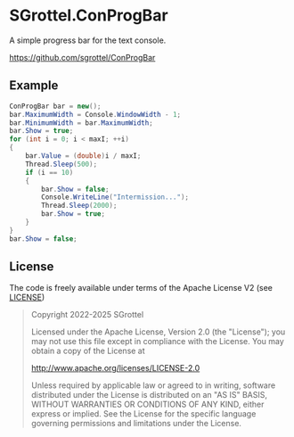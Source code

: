 # SGrottel.ConProgBar
A simple progress bar for the text console.

https://github.com/sgrottel/ConProgBar

## Example
```csharp
ConProgBar bar = new();
bar.MaximumWidth = Console.WindowWidth - 1;
bar.MinimumWidth = bar.MaximumWidth;
bar.Show = true;
for (int i = 0; i < maxI; ++i)
{
	bar.Value = (double)i / maxI;
	Thread.Sleep(500);
	if (i == 10)
	{
		bar.Show = false;
		Console.WriteLine("Intermission...");
		Thread.Sleep(2000);
		bar.Show = true;
	}
}
bar.Show = false;
```

## License
The code is freely available under terms of the Apache License V2 (see [LICENSE](./License))

> Copyright 2022-2025 SGrottel
>
> Licensed under the Apache License, Version 2.0 (the "License");
> you may not use this file except in compliance with the License.
> You may obtain a copy of the License at
>
> http://www.apache.org/licenses/LICENSE-2.0
>
> Unless required by applicable law or agreed to in writing, software
> distributed under the License is distributed on an "AS IS" BASIS,
> WITHOUT WARRANTIES OR CONDITIONS OF ANY KIND, either express or implied.
> See the License for the specific language governing permissions and
> limitations under the License.
